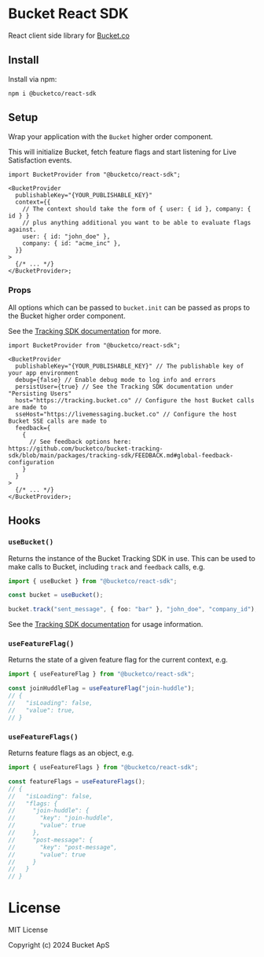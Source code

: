 # Bucket React SDK

React client side library for [Bucket.co](https://bucket.co)

## Install

Install via npm:

```
npm i @bucketco/react-sdk
```

## Setup

Wrap your application with the `Bucket` higher order component.

This will initialize Bucket, fetch feature flags and start listening for Live Satisfaction events.

```tsx
import BucketProvider from "@bucketco/react-sdk";

<BucketProvider
  publishableKey="{YOUR_PUBLISHABLE_KEY}"
  context={{
    // The context should take the form of { user: { id }, company: { id } }
    // plus anything additional you want to be able to evaluate flags against.
    user: { id: "john_doe" },
    company: { id: "acme_inc" },
  }}
>
  {/* ... */}
</BucketProvider>;
```

### Props

All options which can be passed to `bucket.init` can be passed as props to the Bucket higher order component.

See the [Tracking SDK documentation](../tracking-sdk/README.md) for more.

```tsx
import BucketProvider from "@bucketco/react-sdk";

<BucketProvider
  publishableKey="{YOUR_PUBLISHABLE_KEY}" // The publishable key of your app environment
  debug={false} // Enable debug mode to log info and errors
  persistUser={true} // See the Tracking SDK documentation under "Persisting Users"
  host="https://tracking.bucket.co" // Configure the host Bucket calls are made to
  sseHost="https://livemessaging.bucket.co" // Configure the host Bucket SSE calls are made to
  feedback={
    {
      // See feedback options here: https://github.com/bucketco/bucket-tracking-sdk/blob/main/packages/tracking-sdk/FEEDBACK.md#global-feedback-configuration
    }
  }
>
  {/* ... */}
</BucketProvider>;
```

## Hooks

### `useBucket()`

Returns the instance of the Bucket Tracking SDK in use. This can be used to make calls to Bucket, including `track` and `feedback` calls, e.g.

```ts
import { useBucket } from "@bucketco/react-sdk";

const bucket = useBucket();

bucket.track("sent_message", { foo: "bar" }, "john_doe", "company_id");
```

See the [Tracking SDK documentation](../tracking-sdk/README.md) for usage information.

### `useFeatureFlag()`

Returns the state of a given feature flag for the current context, e.g.

```ts
import { useFeatureFlag } from "@bucketco/react-sdk";

const joinHuddleFlag = useFeatureFlag("join-huddle");
// {
//   "isLoading": false,
//   "value": true,
// }
```

### `useFeatureFlags()`

Returns feature flags as an object, e.g.

```ts
import { useFeatureFlags } from "@bucketco/react-sdk";

const featureFlags = useFeatureFlags();
// {
//   "isLoading": false,
//   "flags: {
//     "join-huddle": {
//       "key": "join-huddle",
//       "value": true
//     },
//     "post-message": {
//       "key": "post-message",
//       "value": true
//     }
//   }
// }
```

# License

MIT License

Copyright (c) 2024 Bucket ApS
